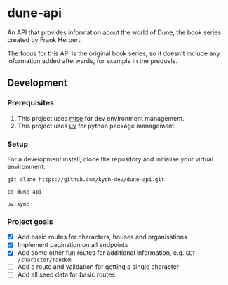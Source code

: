# dune-api

An API that provides information about the world of Dune, the book series created by Frank Herbert.

The focus for this API is the original book series, so it doesn't include any information added afterwards, for example in the prequels.

## Development

### Prerequisites

1. This project uses [mise](https://mise.jdx.dev/getting-started.html) for dev environment management.
1. This project uses [uv](https://github.com/astral-sh/uv) for python package management.

### Setup
For a development install, clone the repository and initialise your virtual environment:
```shell
git clone https://github.com/kyoh-dev/dune-api.git

cd dune-api

uv sync
```

### Project goals

- [x] Add basic routes for characters, houses and organisations
- [x] Implement pagination on all endpoints
- [x] Add some other fun routes for additional information, e.g. `GET /character/random`
- [ ] Add a route and validation for getting a single character
- [ ] Add all seed data for basic routes

